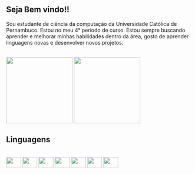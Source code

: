 ## Seja Bem vindo!!

Sou estudante de ciência da computação da Universidade Católica de Pernambuco. Estou no meu 4° 
período de curso. Estou sempre buscando aprender e melhorar minhas habilidades dentro da área,
gosto de aprender linguagens novas e desenvolver novos projetos.


<div>
  <br>
  <a ref="https://github.com/pedroMB03">
    <img height="180em" src="https://github-readme-stats.vercel.app/api?username=pedroMB03&show_icons=true&theme=tokyonight&include_all_commits=true&count_private=true"/>
    <img height="180em" src="https://github-readme-stats.vercel.app/api/top-langs/?username=pedroMB03&layout=compact&langs_count=16&theme=tokyonight"/> 
</div>

## Linguagens
<div style="display: inline_block "><br>
   <img height="30" width="40" src="https://cdn.jsdelivr.net/gh/devicons/devicon@latest/icons/python/python-original.svg" />
   <img height="30" width="40" src="https://cdn.jsdelivr.net/gh/devicons/devicon@latest/icons/c/c-original.svg" />
  <img height="30" width="40" src="https://cdn.jsdelivr.net/gh/devicons/devicon@latest/icons/csharp/csharp-original.svg" /> 
  <img height="30" width="40" src="https://cdn.jsdelivr.net/gh/devicons/devicon@latest/icons/arduino/arduino-original-wordmark.svg" />
   <img height="30" width="40" src="https://cdn.jsdelivr.net/gh/devicons/devicon@latest/icons/html5/html5-original.svg" />
   <img height="30" width="40"src="https://cdn.jsdelivr.net/gh/devicons/devicon@latest/icons/java/java-original.svg" />
   <img height="30" width="40" src="https://cdn.jsdelivr.net/gh/devicons/devicon@latest/icons/mysql/mysql-original-wordmark.svg" />
</div>

<div>
  <br>
  <a href=">
</div>


          
          
   
          
   
          
          
          
  
